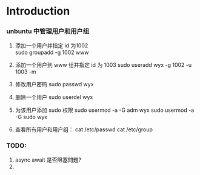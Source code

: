 # Introduction

### unbuntu 中管理用户和用户组

1. 添加一个用户并指定 id 为1002  
  sudo groupadd -g 1002 www

2. 添加一个用户到 www 组并指定 id 为 1003
  sudo useradd wyx -g 1002 -u 1003 -m

3. 修改用户密码
  sudo passwd wyx

4. 删除一个用户
  sudo userdel wyx

5. 为该用户添加 sudo 权限
  sudo usermod -a -G adm wyx
  sudo usermod -a -G sudo wyx
  
6. 查看所有用户和用户组：
  cat /etc/passwd
  cat /etc/group

### TODO:
1. async await 是否阻塞問題?
2. 